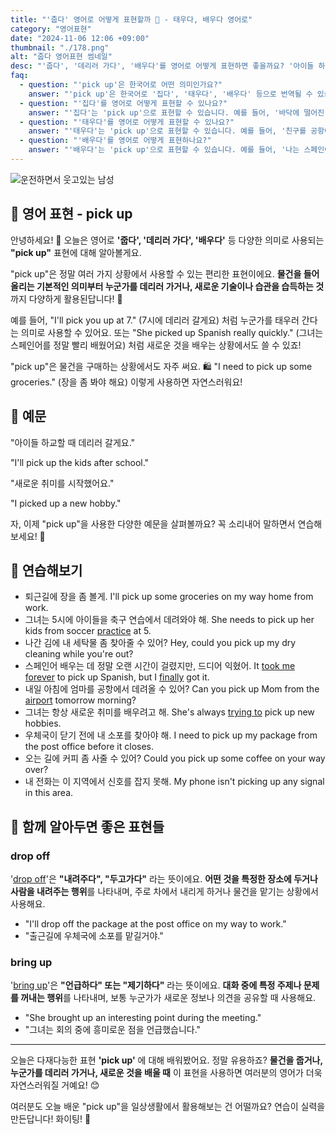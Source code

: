 ```yaml
---
title: "'줍다' 영어로 어떻게 표현할까 🚗 - 태우다, 배우다 영어로"
category: "영어표현"
date: "2024-11-06 12:06 +09:00"
thumbnail: "./178.png"
alt: "줍다 영어표현 썸네일"
desc: "'줍다', '데리러 가다', '배우다'를 영어로 어떻게 표현하면 좋을까요? '아이들 하교할 때 데리러 갈게요.', '새로운 취미를 시작했어요.' 등을 영어로 표현하는 법을 배워봅시다. 다양한 예문을 통해서 연습하고 본인의 표현으로 만들어 보세요."
faq:
  - question: "'pick up'은 한국어로 어떤 의미인가요?"
    answer: "'pick up'은 한국어로 '집다', '태우다', '배우다' 등으로 번역될 수 있습니다. 물건을 주워서 들어올리거나, 사람을 차에 태우거나, 새로운 기술이나 정보를 배우는 상황에서 사용됩니다."
  - question: "'집다'를 영어로 어떻게 표현할 수 있나요?"
    answer: "'집다'는 'pick up'으로 표현할 수 있습니다. 예를 들어, '바닥에 떨어진 연필을 집어주세요'는 'Please pick up the pencil on the floor'로 말할 수 있습니다."
  - question: "'태우다'를 영어로 어떻게 표현할 수 있나요?"
    answer: "'태우다'는 'pick up'으로 표현할 수 있습니다. 예를 들어, '친구를 공항에 태우러 가야 해'는 'I need to pick up my friend from the airport'로 말할 수 있습니다."
  - question: "'배우다'를 영어로 어떻게 표현하나요?"
    answer: "'배우다'는 'pick up'으로 표현할 수 있습니다. 예를 들어, '나는 스페인어를 쉽게 배웠어'는 'I picked up Spanish easily'로 표현할 수 있습니다."
---
```


![운전하면서 웃고있는 남성](./178-1.jpg)

## 🌟 영어 표현 - pick up

안녕하세요! 👋 오늘은 영어로 **'줍다', '데리러 가다', '배우다'** 등 다양한 의미로 사용되는 **"pick up"** 표현에 대해 알아볼게요.

"pick up"은 정말 여러 가지 상황에서 사용할 수 있는 편리한 표현이에요. **물건을 들어 올리는 기본적인 의미부터 누군가를 데리러 가거나, 새로운 기술이나 습관을 습득하는 것**까지 다양하게 활용된답니다! 🚗

예를 들어, "I'll pick you up at 7." (7시에 데리러 갈게요) 처럼 누군가를 태우러 간다는 의미로 사용할 수 있어요. 또는 "She picked up Spanish really quickly." (그녀는 스페인어를 정말 빨리 배웠어요) 처럼 새로운 것을 배우는 상황에서도 쓸 수 있죠!

"pick up"은 물건을 구매하는 상황에서도 자주 써요. 🛍️ "I need to pick up some groceries." (장을 좀 봐야 해요) 이렇게 사용하면 자연스러워요!

## 📖 예문

"아이들 하교할 때 데리러 갈게요."

"I'll pick up the kids after school."

"새로운 취미를 시작했어요."

"I picked up a new hobby."

자, 이제 "pick up"을 사용한 다양한 예문을 살펴볼까요? 꼭 소리내어 말하면서 연습해보세요! 🎯

## 💬 연습해보기

<ul data-interactive-list>
  <li data-interactive-item>
    <span data-toggler>퇴근길에 장을 좀 볼게.</span>
    <span data-answer>I'll pick up some groceries on my way home from work.</span>
  </li>
  <li data-interactive-item>
    <span data-toggler>그녀는 5시에 아이들을 축구 연습에서 데려와야 해.</span>
    <span data-answer>She needs to pick up her kids from soccer <a href="/blog/in-english/247.practice/">practice</a> at 5.</span>
  </li>
  <li data-interactive-item>
    <span data-toggler>나간 김에 내 세탁물 좀 찾아줄 수 있어?</span>
    <span data-answer>Hey, could you pick up my dry cleaning while you're out?</span>
  </li>
  <li data-interactive-item>
    <span data-toggler>스페인어 배우는 데 정말 오랜 시간이 걸렸지만, 드디어 익혔어.</span>
    <span data-answer>It <a href="/blog/in-english/010.take-a-while/">took me forever</a> to pick up Spanish, but I <a href="/blog/in-english/182.finally/">finally</a> got it.</span>
  </li>
  <li data-interactive-item>
    <span data-toggler>내일 아침에 엄마를 공항에서 데려올 수 있어?</span>
    <span data-answer>Can you pick up Mom from the <a href="/blog/in-english/549.airport/">airport</a> tomorrow morning?</span>
  </li>
  <li data-interactive-item>
    <span data-toggler>그녀는 항상 새로운 취미를 배우려고 해.</span>
    <span data-answer>She's always <a href="/blog/in-english/117.try-to/">trying to</a> pick up new hobbies.</span>
  </li>
  <li data-interactive-item>
    <span data-toggler>우체국이 닫기 전에 내 소포를 찾아야 해.</span>
    <span data-answer>I need to pick up my package from the post office before it closes.</span>
  </li>
  <li data-interactive-item>
    <span data-toggler>오는 길에 커피 좀 사줄 수 있어?</span>
    <span data-answer>Could you pick up some coffee on your way over?</span>
  </li>
  <li data-interactive-item>
    <span data-toggler>내 전화는 이 지역에서 신호를 잡지 못해.</span>
    <span data-answer>My phone isn't picking up any signal in this area.</span>
  </li>
</ul>

## 🤝 함께 알아두면 좋은 표현들

### drop off

'[drop off](/blog/in-english/561.drop-off/)'은 **"내려주다", "두고가다"** 라는 뜻이에요. **어떤 것을 특정한 장소에 두거나 사람을 내려주는 행위**를 나타내며, 주로 차에서 내리게 하거나 물건을 맡기는 상황에서 사용해요.

- "I'll drop off the package at the post office on my way to work."
- "출근길에 우체국에 소포를 맡길거야."

### bring up

'[bring up](/blog/in-english/122.bring-up/)'은 **"언급하다" 또는 "제기하다"** 라는 뜻이에요. **대화 중에 특정 주제나 문제를 꺼내는 행위**를 나타내며, 보통 누군가가 새로운 정보나 의견을 공유할 때 사용해요.

- "She brought up an interesting point during the meeting."
- "그녀는 회의 중에 흥미로운 점을 언급했습니다."

---

오늘은 다재다능한 표현 **'pick up'** 에 대해 배워봤어요. 정말 유용하죠? **물건을 줍거나, 누군가를 데리러 가거나, 새로운 것을 배울 때** 이 표현을 사용하면 여러분의 영어가 더욱 자연스러워질 거예요! 😊

여러분도 오늘 배운 "pick up"을 일상생활에서 활용해보는 건 어떨까요? 연습이 실력을 만든답니다! 화이팅! 💪
